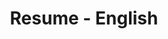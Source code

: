 ---
layout: resume
title: Resume - English
description: 
hide_description: true
left_column:
  - work
  - volunteer
  - education
  - awards
  - publications
  - references
right_column:
  - languages
  - skills
  - interests
no_language_icons: false
no_skill_icons: false
buttons:
  print: true
  #pdf: /assets/Resume.pdf
  # For the vCard you can either provide a link to a .vcf file in assets (see `pdf` above),
  # or use `h2vx.com` to generate a vCard on the fly based on the structured data of the resume page.
  # The later requires `hydejack.no_structured_data: false` and only works once the site is deployed to a public URL.
  #vcf: http://h2vx.com/vcf/<!--url-->
  #json: /assets/resume.json
# Resume data for English
resume:
  # If you have a `resume.json` file, copy it into `_data` and delete this file.
  # If you don't have a JSON Resume you can just edit this YAML file instead.
  # See also: <https://jsonresume.org/>.
  basics:
    name: 'Jakob Gabriel'
    label: 'Analytics and Data Engineer'
    picture: 'assets/img/logo.jpeg'
    email: 'jakob.gabriel5@googlemail.com'
    phone: '+49-159-01665306'
    #website: ' jakobgabriel.com'
    summary: 
    location:
      address: 'Friedrich-Engels-Str. 13'
      postalCode: '99086'
      city: 'Erfurt'
      countryCode: 'DE'
      region: 'Thuringia'
    profiles:
      - network: 'GitHub'
        username: 'Jakob Gabriel'
        url: 'https://github.com/jakobgabriel'
      - network: 'LinkedIn'
        username: 'Jakob Gabriel'
        url: 'https://www.linkedin.com/in/jakob-gabriel'
      - network: 'XING'
        username: 'Jakob Gabriel'
        url: 'https://www.xing.com/profile/Jakob_Gabriel4'

  work:
    - company: 'ContiTech Techno-Chemie GmbH - Karben'
      position: 'Analytics and Data Engineer'
      website: 'https://www.continental-industry.com/de/topnavi/company/organization/mobile-fluid-systems'
      startDate: '2022-01-01'
      endDate: ''
      summary: > 
        TODO
      highlights:
        - section: Industry 4.0 Management and Strategy
        - items:
            - 'Manage and coordinate use cases and projects for data-driven process improvements in manufacturing processes'
            - 'Support and implement continuous improvement activities by applying advanced data analytics methods (scope?)'
            - 'Translate manufacturing process specific problems with data into decision workflows'
            - 'Interface to local plant and BA functions in order to gather manufacturing engineering requirements and other feedback for data analytics and data science topics'
            - 'Translate plant/operations unit’s requests into use cases and procedures to ensure the implementation'
            - 'Contribute to strategic planning of OT solutions to ensure Advanced Analytics and Data Science Capabilites'
            - 'Strategic planning of a Manufacturing Intelligence/ Analytics Solutions for MFS, based on the latest OT solutions and CT and MFS Implementations'
            - 'Participate in and/or steer global or local manufacturing engineering related and cross-functional projects with background of advanced analytics approaches'
            - 'Coordinate Data Analytics and Data Science Use Cases and Projects globally'
        - section: Financial Management for Industry 4.0 Implementations
        - items:
            - Prepare the budget and forecast of Data Analytics and Data Science related Use Cases and Projects
            - Ensure that the financial goals are met within the Use Cases or Projects
        - section: Manufacturing Intelligence / (Advanced) Analytics / Data Science
        - items:
            - Understanding of manufacturing process problems ▪ Definition of Analysis Goals related to the Use Cases and Projects
            - Understand, Clean, Join and Prepare Data for Use Cases and Projects
            - Abstract Features from Prepared Data
            - Explore Data (Visual Management)
            - Model and Execute Analytics Workflows for Rout Causes and Decisions
            - Automate the execution of Analytics Workflows
            - Interpret, Evaluate the workflows results and their benefits
            - Continuous Iteration over Analytics Workflows for better and faster process development cycles
        - section: Development and Rollout of MFS wide digitalization standards
        - items:
            - Support the evaluatuation and implementation of software as e.g. PLC, MDA/PDA, MES and hardware as e.g. edge technology according to CT and MFS standards
            - Identify key processes with substantial digitalization needs as well as key digitalization concepts and technologies (internal and external to MFS, e.g. preventive and predictive approaches)
            - Develop standards regarding methods (e.g. Data Exploration, Advanced Analytics, Data Science), processes and tools / technologies (e.g. predictive methods)
            - Organize and implement rollout concepts, communication and compliance of the developed digitalization standards in all MFS PMSs (shared)
            - Support local Operations and ME in solution deployment regarding analytics approaches
        - section: Training and Coaching
        - items:
            - Provide Use Case and Project related documentation for continuous qualification of other manufacturing engineers
            - Share knowledge and status of existing projects within the MFS organization
        - section: Standardization
        - items:
            - Development of central manufacturing engineering standards for Shopfloor IT/OT and Manufacturing Intelligence Activities
            - Provide feedback and input for further development of standards regarding manufacturing engineering
    - company: 'ContiTech MGW GmbH - Waltershausen'
      position: 'Quality Engineer'
      website: 'https://www.continental-industry.com/de/topnavi/company/organization/mobile-fluid-systems'
      startDate: '2018-10-01'
      endDate: '2021-12-31'
      summary: > 
        TODO
      highlights:
        - items:
            - Carrying out sampling/reclamations
            - Coordination of the sampling dates with the global Quality Planner between inter company customer and production
            - Creation of initial sample inspection reports for blow molding parts
            - Processing of pre-series complaints
            - Monitoring the processing of corrective measures
            - Transfer of root causes and measures from complaints to the FMEA
            - Inspection planning - development of gage concepts for the inspection of Blow molding parts in the different production steps
            - Collaboration in the definition of part-related gauge layouts
            - Creation and maintenance of test instructions
            - Creation of the pre-series control plan, the series control plan as well as production flow chart
            - Determination and evaluation of quality-relevant customer requirements within the feasability Study and process fmea
            - Checking the drawings for compliance with internal specifications as well as quality-relevant topics
            - Documentation of deviations or requirements during the manufacturability process.
            - Coordination and moderation of the FMEA meetings
            - Participation in FMEA meetings
            - Carrying out risk analyses
            - Participation in internal process series as well as in customer acceptance tests
            - Coordination/scheduling of customer appointments with global Quality Planner and production
            - Effectiveness check of the Poka Yoke measures
            - Checking of product and process-related documents for correctness
            - Checking of product and process-related documents for correctness and completeness - Initiation and supervision of process capability studies
            - Enforcement of the principle of autonomous monitoring at every production site.
            - Specification, instruction and monitoring of compliance with workplace and inspection documentation.
            - Continuous improvement with the aim of reducing quality costs
            - Clear identification, labelling and tracing of products as well as control according to "FIFO".
            - Ensuring the process capability of the product-relevant machines and systems
            - AS/WS/UWS within the framework of the activities
    - company: 'ContiTech MGW GmbH - Waltershausen'
      position: 'Working Student'
      website: 'https://www.continental-industry.com/de/topnavi/company/organization/mobile-fluid-systems'
      startDate: '2015-10-01'
      endDate: '2018-09-30'
      highlights:
        - items:
            - Analysis of problems and development of solutions in the field of product and process industrialization
            - Documentation of the analyses within a project or seminar paper associated with the semester
    - company: 'ContiTech MGW GmbH - Waltershausen'
      position: 'Trainee'
      website: 'https://www.continental-industry.com/de/topnavi/company/organization/mobile-fluid-systems'
      startDate: '2015-08-01'
      endDate: '2015-09-30'

  education:
    - institution: 'University of Applied Sciences Schmalkalden'
      area: 'Applied Polymer Engineering'
      studyType: 'Master of Engineering'
      startDate: '2019-04-01'
      endDate: ''
    - institution: 'Duale Hochschule Gera Eisenach'
      area: 'Polymer Engineering'
      studyType: 'Bachelor of Engineering'
      startDate: '2015-10-01'
      endDate: '2018-09-30'
      gpa: 1.6

  skills:
    - name: 'Project Management'
      level: '2-3'
      keywords: 
        - "MS Project"
        - "MS Planner"
        - "Gitlab"
    - name: 'Quality Management'
      level: '3-3'
      keywords:
        - 'FMEA Moderation'
        - 'Product Audits'
        - 'APQP'
    - name: 'Statistics'
      level: '2-3'
      keywords:
        - "Minitab"
    - name: 'Data Engineering / Analytics'
      level: '2-3'
      keywords:
        - "KNIME Analytics Platform"
        - "Python"
    - name: 'Databases'
      level: '2-3'
      keywords:
        - "Postgres"
        - "Timescale"
        - "InfluxDB"
    - name: 'Data Visualization'
      level: '2-3'
      keywords: 
        - "Grafana"
        - "Superset"
        - "PowerBI"

  languages:
    - language: 'German'
      fluency: 'native-speaker'
    - language: 'English'
      fluency: 'professional-working-proficiency'
---